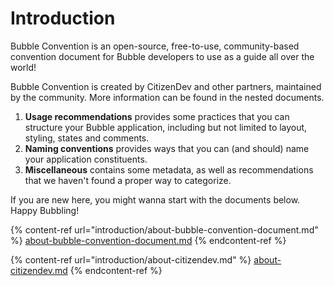# Introduction

Bubble Convention is an open-source, free-to-use, community-based convention document for Bubble developers to use as a guide all over the world!

Bubble Convention is created by CitizenDev and other partners, maintained by the community. More information can be found in the nested documents.

1. **Usage recommendations** provides some practices that you can structure your Bubble application, including but not limited to layout, styling, states and comments.
2. **Naming conventions** provides ways that you can (and should) name your application constituents.
3. **Miscellaneous** contains some metadata, as well as recommendations that we haven't found a proper way to categorize.

If you are new here, you might wanna start with the documents below. Happy Bubbling!

{% content-ref url="introduction/about-bubble-convention-document.md" %}
[about-bubble-convention-document.md](introduction/about-bubble-convention-document.md)
{% endcontent-ref %}

{% content-ref url="introduction/about-citizendev.md" %}
[about-citizendev.md](introduction/about-citizendev.md)
{% endcontent-ref %}
